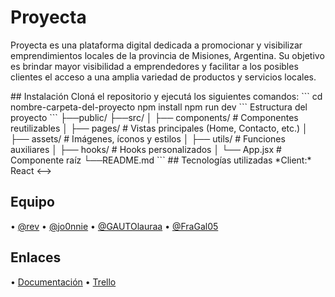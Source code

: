 # Proyecta

Proyecta es una plataforma digital dedicada a promocionar y visibilizar emprendimientos locales de la provincia de Misiones, Argentina. Su objetivo es brindar mayor visibilidad a emprendedores y facilitar a los posibles clientes el acceso a una amplia variedad de productos y servicios locales.

<!-->
## Instalación

Cloná el repositorio y ejecutá los siguientes comandos:

```

⁠cd nombre-carpeta-del-proyecto
npm install
npm run dev

```

 Estructura del proyecto 

```

├──public/
├──src/
│   ├── components/       # Componentes reutilizables
│   ├── pages/            # Vistas principales (Home, Contacto, etc.)
│   ├── assets/           # Imágenes, íconos y estilos
│   ├── utils/            # Funciones auxiliares
│   ├── hooks/            # Hooks personalizados
│   └── App.jsx           # Componente raíz
└──README.md

```


## Tecnologías utilizadas

*Client:* React
<-->

## Equipo

•⁠  ⁠[@rev](https://www.github.com/RevJuanma)
•⁠  [@jo0nnie](https://github.com/jo0nnie)
•⁠  [@GAUTOlauraa](https://github.com/GAUTOlauraa)
•⁠  [@FraGal05](https://github.com/FraGal05)


## Enlaces

•⁠  ⁠[Documentación](https://tinyurl.com/documentacion-proyecta)
•⁠  ⁠[Trello](https://trello.com/b/pZIhLSOu/triple-g)